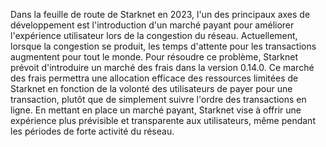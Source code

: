 Dans la feuille de route de Starknet en 2023, l'un des principaux axes de développement est l'introduction d'un marché payant pour améliorer l'expérience utilisateur lors de la congestion du réseau. Actuellement, lorsque la congestion se produit, les temps d'attente pour les transactions augmentent pour tout le monde. Pour résoudre ce problème, Starknet prévoit d'introduire un marché des frais dans la version 0.14.0. Ce marché des frais permettra une allocation efficace des ressources limitées de Starknet en fonction de la volonté des utilisateurs de payer pour une transaction, plutôt que de simplement suivre l'ordre des transactions en ligne. En mettant en place un marché payant, Starknet vise à offrir une expérience plus prévisible et transparente aux utilisateurs, même pendant les périodes de forte activité du réseau.